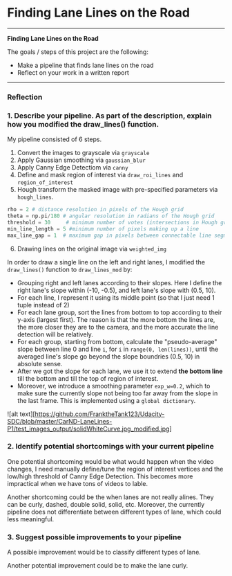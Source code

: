 # **Finding Lane Lines on the Road** 


---

**Finding Lane Lines on the Road**

The goals / steps of this project are the following:
* Make a pipeline that finds lane lines on the road
* Reflect on your work in a written report


[//]: # (Image References)

[image1]: ./examples/grayscale.jpg "Grayscale"

---

### Reflection

### 1. Describe your pipeline. As part of the description, explain how you modified the draw_lines() function.

My pipeline consisted of 6 steps. 

1. Convert the images to grayscale via `grayscale`
2. Apply Gaussian smoothing via `gaussian_blur`
3. Apply Canny Edge Detectiom via `canny`
4. Define and mask region of interest via `draw_roi_lines` and `region_of_interest`
5. Hough transform the masked image with pre-specified parameters via `hough_lines`.

```python
rho = 2 # distance resolution in pixels of the Hough grid
theta = np.pi/180 # angular resolution in radians of the Hough grid
threshold = 30     # minimum number of votes (intersections in Hough grid cell)
min_line_length = 5 #minimum number of pixels making up a line
max_line_gap = 1  # maximum gap in pixels between connectable line segments
```

6. Drawing lines on the original image via `weighted_img`


In order to draw a single line on the left and right lanes, I modified the `draw_lines()` function to `draw_lines_mod` by:

* Grouping right and left lanes according to their slopes. Here I define the right lane's slope within (-10, -0.5), and left lane's slope with (0.5, 10).
* For each line, I represent it using its middle point (so that I just need 1 tuple instead of 2)
* For each lane group, sort the lines from bottom to top according to their y-axis (largest first). The reason is that the more bottom the lines are, the more closer they are to the camera, and the more accurate the line detection will be relatively.
* For each group, starting from bottom, calculate the "pseudo-average" slope between line 0 and line `i`, for `i` in `range(0, len(lines))`, until the averaged line's slope go beyond the slope boundries (0.5, 10) in absolute sense.
* After we got the slope for each lane, we use it to extend **the bottom line** till the bottom and till the top of region of interest.
* Moreover, we introduce a smoothing parameter `exp_w=0.2`, which to make sure the currently slope not being too far away from the slope in the last frame. This is implemented using a `global dictionary`. 

![alt text][https://github.com/FranktheTank123/Udacity-SDC/blob/master/CarND-LaneLines-P1/test_images_output/solidWhiteCurve.jpg_modified.jpg]


### 2. Identify potential shortcomings with your current pipeline


One potential shortcoming would be what would happen when the video changes, I need manually define/tune the region of interest vertices and the low/high threshold of Canny Edge Detection. This becomes more impractical when we have tons of videos to lable.

Another shortcoming could be the when lanes are not really alines. They can be curly, dashed, double solid, solid, etc. Moreover, the currently pipeline does not differentiate between different types of lane, which could less meaningful.


### 3. Suggest possible improvements to your pipeline

A possible improvement would be to classify different types of lane.

Another potential improvement could be to make the lane curly.


